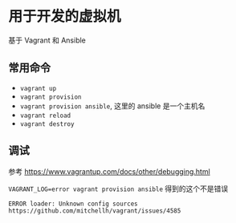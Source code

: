 # 用于开发的虚拟机

基于 Vagrant 和 Ansible

## 常用命令

- `vagrant up`
- `vagrant provision`
- `vagrant provision ansible`, 这里的 ansible 是一个主机名
- `vagrant reload`
- `vagrant destroy`

## 调试

参考 https://www.vagrantup.com/docs/other/debugging.html


`VAGRANT_LOG=error vagrant provision ansible` 得到的这个不是错误

~~~
ERROR loader: Unknown config sources https://github.com/mitchellh/vagrant/issues/4585
~~~
